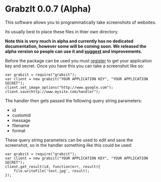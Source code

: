 GrabzIt 0.0.7 (Alpha)
=====================

This software allows you to programmatically take screenshots of websites.

Its usually best to place these files in thier own directory.

**Note this is very much in alpha and currently has no dedicated documentation, however some will be coming soon. We released the alpha version so people can use it and [suggest](http://grabz.it/contact.aspx) and improvements.**

Before the package can be used you must [register](http://grabz.it/register.aspx) to get your application key and secret. Once you have this you can take a screenshot like so:

    var grabzit = require("grabzit");
    var client = new grabzit("YOUR APPLICATION KEY", "YOUR APPLICATION SECRET");
    client.set_image_options("http://www.google.com");
    client.save(http://www.mysite.com/handler");

The handler then gets passed the following query string parameters:

- id
- customid
- message
- filename
- format

These query string parameters can be used to edit and save the screenshot, so in the handler something like this could be used:

    var grabzit = require("grabzit");
    var client = new grabzit("YOUR APPLICATION KEY", "YOUR APPLICATION SECRET");
    client.get_result(id, function(err, result){
        file.writeFile('test.jpg', result);
    });
